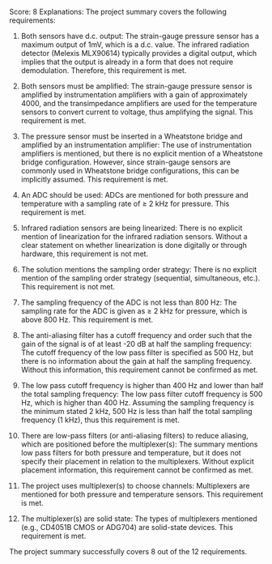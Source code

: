 Score: 8
Explanations: 
The project summary covers the following requirements:

1. Both sensors have d.c. output: The strain-gauge pressure sensor has a maximum output of 1mV, which is a d.c. value. The infrared radiation detector (Melexis MLX90614) typically provides a digital output, which implies that the output is already in a form that does not require demodulation. Therefore, this requirement is met.

2. Both sensors must be amplified: The strain-gauge pressure sensor is amplified by instrumentation amplifiers with a gain of approximately 4000, and the transimpedance amplifiers are used for the temperature sensors to convert current to voltage, thus amplifying the signal. This requirement is met.

3. The pressure sensor must be inserted in a Wheatstone bridge and amplified by an instrumentation amplifier: The use of instrumentation amplifiers is mentioned, but there is no explicit mention of a Wheatstone bridge configuration. However, since strain-gauge sensors are commonly used in Wheatstone bridge configurations, this can be implicitly assumed. This requirement is met.

4. An ADC should be used: ADCs are mentioned for both pressure and temperature with a sampling rate of ≥ 2 kHz for pressure. This requirement is met.

5. Infrared radiation sensors are being linearized: There is no explicit mention of linearization for the infrared radiation sensors. Without a clear statement on whether linearization is done digitally or through hardware, this requirement is not met.

6. The solution mentions the sampling order strategy: There is no explicit mention of the sampling order strategy (sequential, simultaneous, etc.). This requirement is not met.

7. The sampling frequency of the ADC is not less than 800 Hz: The sampling rate for the ADC is given as ≥ 2 kHz for pressure, which is above 800 Hz. This requirement is met.

8. The anti-aliasing filter has a cutoff frequency and order such that the gain of the signal is of at least -20 dB at half the sampling frequency: The cutoff frequency of the low pass filter is specified as 500 Hz, but there is no information about the gain at half the sampling frequency. Without this information, this requirement cannot be confirmed as met.

9. The low pass cutoff frequency is higher than 400 Hz and lower than half the total sampling frequency: The low pass filter cutoff frequency is 500 Hz, which is higher than 400 Hz. Assuming the sampling frequency is the minimum stated 2 kHz, 500 Hz is less than half the total sampling frequency (1 kHz), thus this requirement is met.

10. There are low-pass filters (or anti-aliasing filters) to reduce aliasing, which are positioned before the multiplexer(s): The summary mentions low pass filters for both pressure and temperature, but it does not specify their placement in relation to the multiplexers. Without explicit placement information, this requirement cannot be confirmed as met.

11. The project uses multiplexer(s) to choose channels: Multiplexers are mentioned for both pressure and temperature sensors. This requirement is met.

12. The multiplexer(s) are solid state: The types of multiplexers mentioned (e.g., CD4051B CMOS or ADG704) are solid-state devices. This requirement is met.

The project summary successfully covers 8 out of the 12 requirements.